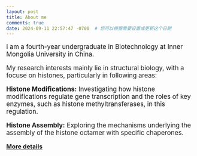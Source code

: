 ```yaml
---
layout: post
title: About me
comments: true
date: 2024-09-11 22:57:47 -0700  # 您可以根据需要设置或更新这个日期
---
```


<p style="font-size: 17px;">I am a fourth-year undergraduate in Biotechnology at Inner Mongolia University in China.</p>

<p style="font-size: 17px;">My research interests mainly lie in structural biology, with a focuse on histones, particularly in following areas:</p>

<p style="font-size: 17px;"><strong>Histone Modifications:</strong> Investigating how histone modifications regulate gene transcription and the roles of key enzymes, such as histone methyltransferases, in this regulation.</p>

<p style="font-size: 17px;"><strong>Histone Assembly:</strong> Exploring the mechanisms underlying the assembly of the histone octamer with specific chaperones.</p>

<strong style="font-size: 16px;"><a href="https://manxin-c.github.io/aboutme/">More details</a></p>
